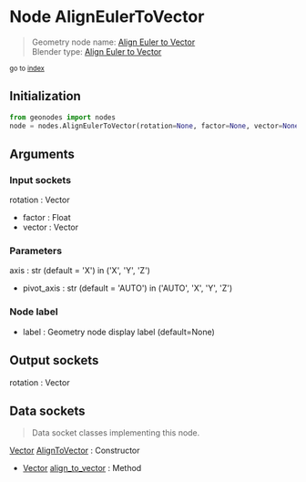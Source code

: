 
# Node AlignEulerToVector

> Geometry node name: [Align Euler to Vector](https://docs.blender.org/manual/en/latest/modeling/geometry_nodes/material/align_euler_to_vector.html)<br>
  Blender type: [Align Euler to Vector](https://docs.blender.org/api/current/bpy.types.FunctionNodeAlignEulerToVector.html)
  
<sub>go to [index](/docs/index.md)</sub>

## Initialization

```python
from geonodes import nodes
node = nodes.AlignEulerToVector(rotation=None, factor=None, vector=None, axis='X', pivot_axis='AUTO', label=None)
```



## Arguments


### Input sockets

rotation : Vector
- factor : Float
- vector : Vector

### Parameters

axis : str (default = 'X') in ('X', 'Y', 'Z')
- pivot_axis : str (default = 'AUTO') in ('AUTO', 'X', 'Y', 'Z')

### Node label

- label : Geometry node display label (default=None)

## Output sockets

rotation : Vector

## Data sockets

> Data socket classes implementing this node.
  
[Vector](/docs/sockets/Vector.md) [AlignToVector](/docs/sockets/Vector.md#aligntovector) : Constructor
- [Vector](/docs/sockets/Vector.md) [align_to_vector](/docs/sockets/Vector.md#align_to_vector) : Method
  
